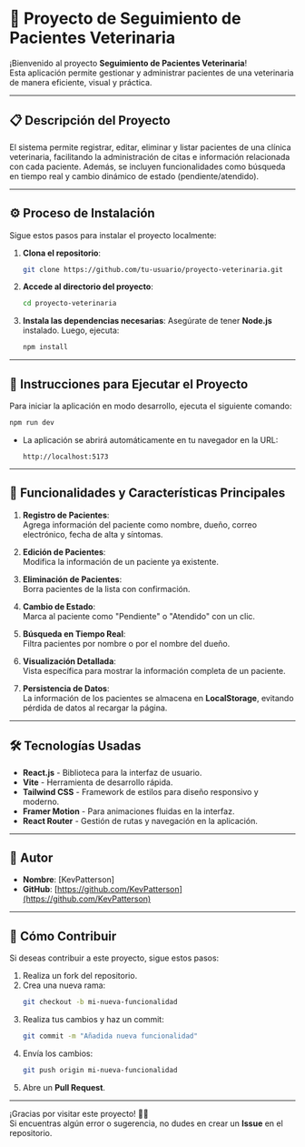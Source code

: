 # 🐾 Proyecto de Seguimiento de Pacientes Veterinaria

¡Bienvenido al proyecto **Seguimiento de Pacientes Veterinaria**!  
Esta aplicación permite gestionar y administrar pacientes de una veterinaria de manera eficiente, visual y práctica.

---

## 📋 **Descripción del Proyecto**

El sistema permite registrar, editar, eliminar y listar pacientes de una clínica veterinaria, facilitando la administración de citas e información relacionada con cada paciente. Además, se incluyen funcionalidades como búsqueda en tiempo real y cambio dinámico de estado (pendiente/atendido).

---

## ⚙️ **Proceso de Instalación**

Sigue estos pasos para instalar el proyecto localmente:

1. **Clona el repositorio**:
   ```bash
   git clone https://github.com/tu-usuario/proyecto-veterinaria.git
   ```

2. **Accede al directorio del proyecto**:
   ```bash
   cd proyecto-veterinaria
   ```

3. **Instala las dependencias necesarias**:
   Asegúrate de tener **Node.js** instalado. Luego, ejecuta:
   ```bash
   npm install
   ```

---

## 🚀 **Instrucciones para Ejecutar el Proyecto**

Para iniciar la aplicación en modo desarrollo, ejecuta el siguiente comando:

```bash
npm run dev
```

- La aplicación se abrirá automáticamente en tu navegador en la URL:
  ```
  http://localhost:5173
  ```

---

## 🎯 **Funcionalidades y Características Principales**

1. **Registro de Pacientes**:  
   Agrega información del paciente como nombre, dueño, correo electrónico, fecha de alta y síntomas.

2. **Edición de Pacientes**:  
   Modifica la información de un paciente ya existente.

3. **Eliminación de Pacientes**:  
   Borra pacientes de la lista con confirmación.

4. **Cambio de Estado**:  
   Marca al paciente como "Pendiente" o "Atendido" con un clic.

5. **Búsqueda en Tiempo Real**:  
   Filtra pacientes por nombre o por el nombre del dueño.

6. **Visualización Detallada**:  
   Vista específica para mostrar la información completa de un paciente.

7. **Persistencia de Datos**:  
   La información de los pacientes se almacena en **LocalStorage**, evitando pérdida de datos al recargar la página.

---

## 🛠️ **Tecnologías Usadas**

- **React.js** - Biblioteca para la interfaz de usuario.
- **Vite** - Herramienta de desarrollo rápida.
- **Tailwind CSS** - Framework de estilos para diseño responsivo y moderno.
- **Framer Motion** - Para animaciones fluidas en la interfaz.
- **React Router** - Gestión de rutas y navegación en la aplicación.

---

## 👤 **Autor**

- **Nombre**: [KevPatterson]  
- **GitHub**: [https://github.com/KevPatterson](https://github.com/KevPatterson) 

---

## 🌟 **Cómo Contribuir**

Si deseas contribuir a este proyecto, sigue estos pasos:

1. Realiza un fork del repositorio.
2. Crea una nueva rama:
   ```bash
   git checkout -b mi-nueva-funcionalidad
   ```
3. Realiza tus cambios y haz un commit:
   ```bash
   git commit -m "Añadida nueva funcionalidad"
   ```
4. Envía los cambios:
   ```bash
   git push origin mi-nueva-funcionalidad
   ```
5. Abre un **Pull Request**.

---

¡Gracias por visitar este proyecto! 🐶✨  
Si encuentras algún error o sugerencia, no dudes en crear un **Issue** en el repositorio.
